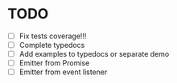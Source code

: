 # TODO

- [ ] Fix tests coverage!!!
- [ ] Complete typedocs
- [ ] Add examples to typedocs or separate demo
- [ ] Emitter from Promise
- [ ] Emitter from event listener

